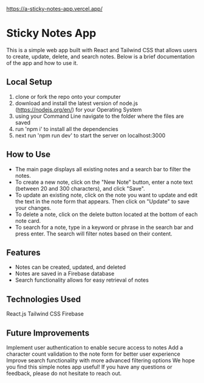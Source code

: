 
https://a-sticky-notes-app.vercel.app/

# Sticky Notes App
This is a simple web app built with React and Tailwind CSS that allows users to create, update, delete, and search notes. Below is a brief documentation of the app and how to use it.

## Local Setup
1. clone or fork the repo onto your computer
2. download and install the latest version of node.js (https://nodejs.org/en/) for your Operating System
3. using your Command Line navigate to the folder where the files are saved
4. run 'npm i' to install all the dependencies
5. next run 'npm run dev' to start the server on localhost:3000

## How to Use
- The main page displays all existing notes and a search bar to filter the notes.
- To create a new note, click on the "New Note" button, enter a note text (between 20 and 300 characters), and click "Save".
- To update an existing note, click on the note you want to update and edit the text in the note form that appears. Then click on "Update" to save your changes.
- To delete a note, click on the delete button located at the bottom of each note card.
- To search for a note, type in a keyword or phrase in the search bar and press enter. The search will filter notes based on their content.
## Features
- Notes can be created, updated, and deleted
- Notes are saved in a Firebase database
- Search functionality allows for easy retrieval of notes
## Technologies Used
React.js
Tailwind CSS
Firebase
## Future Improvements
Implement user authentication to enable secure access to notes
Add a character count validation to the note form for better user experience
Improve search functionality with more advanced filtering options
We hope you find this simple notes app useful! If you have any questions or feedback, please do not hesitate to reach out.
